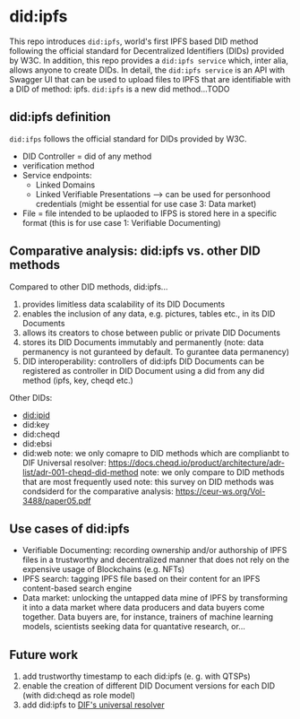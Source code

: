 # did:ipfs
This repo introduces ``did:ipfs``, world's first IPFS based DID method following the official standard for Decentralized Identifiers (DIDs) provided by W3C. 
In addition, this repo provides a ``did:ipfs service`` which, inter alia, allows anyone to create DIDs. 
In detail, the ``did:ipfs service`` is an API with Swagger UI that can be used to upload files to IPFS that are identifiable with a DID of method: ipfs. 
``did:ipfs`` is a new did method...TODO

## did:ipfs definition
`did:ifps` follows the official standard for DIDs provided by W3C. 
- DID Controller = did of any method
- verification method
- Service endpoints: 
    - Linked Domains
    - Linked Verifiable Presentations --> can be used for personhood credentials (might be essential for use case 3: Data market)
- File = file intended to be uplaoded to IFPS is stored here in a specific format (this is for use case 1: Verifiable Documenting)

## Comparative analysis: did:ipfs vs. other DID methods
Compared to other DID methods, did:ipfs...
1. provides limitless data scalability of its DID Documents
2. enables the inclusion of any data, e.g. pictures, tables etc., in its DID Documents
3. allows its creators to chose between public or private DID Documents
4. stores its DID Documents immutably and permanently (note: data permanency is not guranteed by default. To gurantee data permanency)
5. DID interoperability: controllers of did:ipfs DID Documents can be registered as controller in DID Document using a did from any did method (ipfs, key, cheqd etc.)

Other DIDs:
- [did:ipid](https://did-ipid.github.io/ipid-did-method/)
- did:key
- did:cheqd
- did:ebsi
- did:web
note: we only comapre to DID methods which are complianbt to DIF Universal resolver: https://docs.cheqd.io/product/architecture/adr-list/adr-001-cheqd-did-method
note: we only compare to DID methods that are most frequently used
note: this survey on DID methods was condsiderd for the comparative analysis: https://ceur-ws.org/Vol-3488/paper05.pdf


## Use cases of did:ipfs
- Verifiable Documenting: recording ownership and/or authorship of IPFS files in a trustworthy and decentralized manner that does not rely on the expensive usage of Blockchains (e.g. NFTs)
- IPFS search: tagging IPFS file based on their content for an IPFS content-based search engine
- Data market: unlocking the untapped data mine of IPFS by transforming it into a data market where data producers and data buyers come together. Data buyers are, for instance, trainers of machine learning models, scientists seeking data for quantative research, or...


## Future work
1. add trustworthy timestamp to each did:ipfs (e. g. with QTSPs)
2. enable the creation of different DID Document versions for each DID (with did:cheqd as role model)
3. add did:ipfs to [DIF's universal resolver](https://dev.uniresolver.io/)